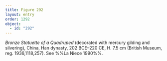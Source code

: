 ```yaml
---
title: Figure 292
layout: entry
order: 1292
object:
  - id: "292"
---
```


*Bronze Statuette of a Quadruped* (decorated with mercury gilding and silvering), China, Han dynasty, 202 BCE–220 CE, H. 7.5 cm (British Museum, reg. 1936,1118,257). See %%La Niece 1990%%.
